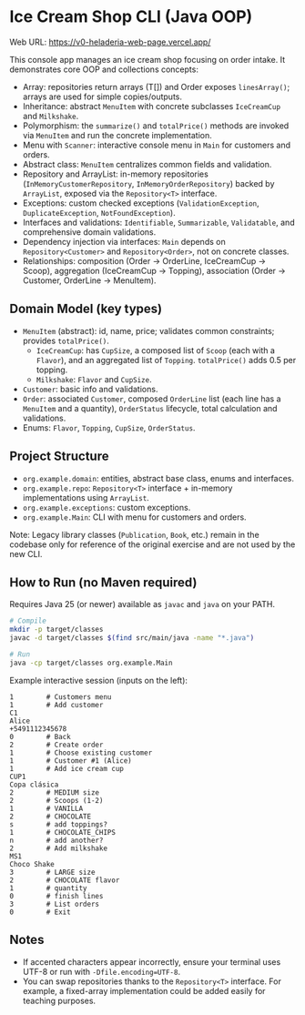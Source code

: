 # Ice Cream Shop CLI (Java OOP)
Web URL: https://v0-heladeria-web-page.vercel.app/

This console app manages an ice cream shop focusing on order intake. It demonstrates core OOP and collections concepts:

- Array: repositories return arrays (T[]) and Order exposes `linesArray()`; arrays are used for simple copies/outputs.
- Inheritance: abstract `MenuItem` with concrete subclasses `IceCreamCup` and `Milkshake`.
- Polymorphism: the `summarize()` and `totalPrice()` methods are invoked via `MenuItem` and run the concrete implementation.
- Menu with `Scanner`: interactive console menu in `Main` for customers and orders.
- Abstract class: `MenuItem` centralizes common fields and validation.
- Repository and ArrayList: in-memory repositories (`InMemoryCustomerRepository`, `InMemoryOrderRepository`) backed by `ArrayList`, exposed via the `Repository<T>` interface.
- Exceptions: custom checked exceptions (`ValidationException`, `DuplicateException`, `NotFoundException`).
- Interfaces and validations: `Identifiable`, `Summarizable`, `Validatable`, and comprehensive domain validations.
- Dependency injection via interfaces: `Main` depends on `Repository<Customer>` and `Repository<Order>`, not on concrete classes.
- Relationships: composition (Order -> OrderLine, IceCreamCup -> Scoop), aggregation (IceCreamCup -> Topping), association (Order -> Customer, OrderLine -> MenuItem).

## Domain Model (key types)

- `MenuItem` (abstract): id, name, price; validates common constraints; provides `totalPrice()`.
  - `IceCreamCup`: has `CupSize`, a composed list of `Scoop` (each with a `Flavor`), and an aggregated list of `Topping`. `totalPrice()` adds 0.5 per topping.
  - `Milkshake`: `Flavor` and `CupSize`.
- `Customer`: basic info and validations.
- `Order`: associated `Customer`, composed `OrderLine` list (each line has a `MenuItem` and a quantity), `OrderStatus` lifecycle, total calculation and validations.
- Enums: `Flavor`, `Topping`, `CupSize`, `OrderStatus`.

## Project Structure

- `org.example.domain`: entities, abstract base class, enums and interfaces.
- `org.example.repo`: `Repository<T>` interface + in-memory implementations using `ArrayList`.
- `org.example.exceptions`: custom exceptions.
- `org.example.Main`: CLI with menu for customers and orders.

Note: Legacy library classes (`Publication`, `Book`, etc.) remain in the codebase only for reference of the original exercise and are not used by the new CLI.

## How to Run (no Maven required)

Requires Java 25 (or newer) available as `javac` and `java` on your PATH.

```bash
# Compile
mkdir -p target/classes
javac -d target/classes $(find src/main/java -name "*.java")

# Run
java -cp target/classes org.example.Main
```

Example interactive session (inputs on the left):

```
1        # Customers menu
1        # Add customer
C1
Alice
+5491112345678
0        # Back
2        # Create order
1        # Choose existing customer
1        # Customer #1 (Alice)
1        # Add ice cream cup
CUP1
Copa clásica
2        # MEDIUM size
2        # Scoops (1-2)
1        # VANILLA
2        # CHOCOLATE
s        # add toppings?
1        # CHOCOLATE_CHIPS
n        # add another?
2        # Add milkshake
MS1
Choco Shake
3        # LARGE size
2        # CHOCOLATE flavor
1        # quantity
0        # finish lines
3        # List orders
0        # Exit
```

## Notes

- If accented characters appear incorrectly, ensure your terminal uses UTF-8 or run with `-Dfile.encoding=UTF-8`.
- You can swap repositories thanks to the `Repository<T>` interface. For example, a fixed-array implementation could be added easily for teaching purposes.
